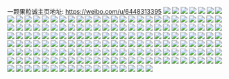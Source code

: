 一颗果粒诚主页地址: https://weibo.com/u/6448313395 
![](https://wx4.sinaimg.cn/mw2000/0072osSLgy1h8uk2dwis8j30xm0pgtcn.jpg) 
![](https://wx4.sinaimg.cn/mw2000/0072osSLgy1h8e5e1vhuij32kw3vcqv7.jpg) 
![](https://wx4.sinaimg.cn/mw2000/0072osSLgy1h8e5gt6kj2j32g23o41kz.jpg) 
![](https://wx4.sinaimg.cn/mw2000/0072osSLgy1h8e5ec73bej32kw3vcb2b.jpg) 
![](https://wx4.sinaimg.cn/mw2000/0072osSLgy1h8e5glfkmbj32kw3vchdv.jpg) 
![](https://wx4.sinaimg.cn/mw2000/0072osSLgy1h8e5gf1dthj32kw3vckjn.jpg) 
![](https://wx4.sinaimg.cn/mw2000/0072osSLgy1h8e5g5g1kmj32kw3vchdw.jpg) 
![](https://wx4.sinaimg.cn/mw2000/0072osSLgy1h8e5h1rf22j32kw3vcqv7.jpg) 
![](https://wx4.sinaimg.cn/mw2000/0072osSLgy1h8e5dkdtzpj32dr36cb2b.jpg) 
![](https://wx4.sinaimg.cn/mw2000/0072osSLgy1h8e5ep9lbtj32kw3vcb2b.jpg) 
![](https://wx4.sinaimg.cn/mw2000/0072osSLgy1h8e5drvhtjj32j13skhdx.jpg) 
![](https://wx4.sinaimg.cn/mw2000/0072osSLgy1h8e5fgcceij32dc35s1l0.jpg) 
![](https://wx4.sinaimg.cn/mw2000/0072osSLgy1h8e5eyzsiij31vh2ufqv6.jpg) 
![](https://wx4.sinaimg.cn/mw2000/0072osSLgy1h8e5fmnp36j31j435se82.jpg) 
![](https://wx4.sinaimg.cn/mw2000/0072osSLgy1h8e5bq0qtsj33vc2kw4qr.jpg) 
![](https://wx4.sinaimg.cn/mw2000/0072osSLgy1h8e5cbjzrnj32kw3vcu0z.jpg) 
![](https://wx4.sinaimg.cn/mw2000/0072osSLgy1h8d84qyinnj30qo0zkn46.jpg) 
![](https://wx4.sinaimg.cn/mw2000/0072osSLgy1h8d84mqaxqj30oe0wjjwq.jpg) 
![](https://wx4.sinaimg.cn/mw2000/0072osSLgy1h8d84pmapdj30qo0zk10x.jpg) 
![](https://wx4.sinaimg.cn/mw2000/0072osSLgy1h8d84noy07j30zk0qo0xi.jpg) 
![](https://wx4.sinaimg.cn/mw2000/0072osSLgy1h8d84s2do1j30qo0zoaf8.jpg) 
![](https://wx4.sinaimg.cn/mw2000/0072osSLgy1h8d84t9t3wj30zk0qogrf.jpg) 
![](https://wx4.sinaimg.cn/mw2000/0072osSLgy1h8d84lq77kj30qo0zkwjw.jpg) 
![](https://wx4.sinaimg.cn/mw2000/0072osSLgy1h8d84vymk4j30zk0qoq9a.jpg) 
![](https://wx4.sinaimg.cn/mw2000/0072osSLgy1h8d84ukz08j30qo0zkjwz.jpg) 
![](https://wx4.sinaimg.cn/mw2000/0072osSLgy1h83af9emhtj30u01904a0.jpg) 
![](https://wx4.sinaimg.cn/mw2000/0072osSLgy1h83ae0giz2j30u0190akc.jpg) 
![](https://wx4.sinaimg.cn/mw2000/0072osSLgy1h83aeugdfsj30u0190dp2.jpg) 
![](https://wx4.sinaimg.cn/mw2000/0072osSLgy1h83ae2snpej30u0190wpi.jpg) 
![](https://wx4.sinaimg.cn/mw2000/0072osSLgy1h83agssy4kj30u0190qea.jpg) 
![](https://wx4.sinaimg.cn/mw2000/0072osSLgy1h83adyue7rj30u0190gz0.jpg) 
![](https://wx4.sinaimg.cn/mw2000/0072osSLgy1h7pkneqg4pj311x1kwh18.jpg) 
![](https://wx4.sinaimg.cn/mw2000/0072osSLgy1h7pkngba48j311x1l1k8f.jpg) 
![](https://wx4.sinaimg.cn/mw2000/0072osSLgy1h7pknjvsauj323u35rkjl.jpg) 
![](https://wx4.sinaimg.cn/mw2000/0072osSLgy1h7now4a19fj312x1jq7wh.jpg) 
![](https://wx4.sinaimg.cn/mw2000/0072osSLgy1h7now5wb8gj31kw11xe2h.jpg) 
![](https://wx4.sinaimg.cn/mw2000/0072osSLgy1h7now0rzy8j311x1l3x56.jpg) 
![](https://wx4.sinaimg.cn/mw2000/0072osSLgy1h7now21wnsj311x1kw7ng.jpg) 
![](https://wx4.sinaimg.cn/mw2000/0072osSLgy1h7novzehvgj311x1kw7kd.jpg) 
![](https://wx4.sinaimg.cn/mw2000/0072osSLgy1h7novws8wzj323j35rhdt.jpg) 
![](https://wx4.sinaimg.cn/mw2000/0072osSLgy1h7nowbl2rtj311x1kw7nl.jpg) 
![](https://wx4.sinaimg.cn/mw2000/0072osSLgy1h7nowa0h7rj335s23sb2e.jpg) 
![](https://wx4.sinaimg.cn/mw2000/0072osSLgy1h7nowcvqjfj311x1kwe0l.jpg) 
![](https://wx4.sinaimg.cn/mw2000/0072osSLgy1h7c85a6mclj30u0140gqm.jpg) 
![](https://wx4.sinaimg.cn/mw2000/0072osSLgy1h7c8940l6gj30u0173afa.jpg) 
![](https://wx4.sinaimg.cn/mw2000/0072osSLgy1h79wk4k84sj30u010z0wz.jpg) 
![](https://wx4.sinaimg.cn/mw2000/0072osSLgy1h79wl4l7vhj30u01lktfc.jpg) 
![](https://wx4.sinaimg.cn/mw2000/0072osSLgy1h75bxj671yj30u00zgn6m.jpg) 
![](https://wx4.sinaimg.cn/mw2000/0072osSLgy1h75c0n775wj30u0140td3.jpg) 
![](https://wx4.sinaimg.cn/mw2000/0072osSLgy1h75c1tkanmj30u0140wlw.jpg) 
![](https://wx4.sinaimg.cn/mw2000/0072osSLgy1h74kggicxej33344mokjp.jpg) 
![](https://wx4.sinaimg.cn/mw2000/0072osSLgy1h74kg8zbfmj33344moe85.jpg) 
![](https://wx4.sinaimg.cn/mw2000/0072osSLgy1h74kgmdpqaj33344mo13j.jpg) 
![](https://wx4.sinaimg.cn/mw2000/0072osSLgy1h74kgo0oznj32c0340n1e.jpg) 
![](https://wx4.sinaimg.cn/mw2000/0072osSLgy1h74kg3cvs1j30u01hcdsd.jpg) 
![](https://wx4.sinaimg.cn/mw2000/0072osSLgy1h730jnk1fkj30u00u0wjj.jpg) 
![](https://wx4.sinaimg.cn/mw2000/0072osSLgy1h6yb6xoa5tj30u015kaed.jpg) 
![](https://wx4.sinaimg.cn/mw2000/0072osSLgy1h6s8xtw1igj31kw2benpd.jpg) 
![](https://wx4.sinaimg.cn/mw2000/0072osSLgy1h6s8xldogbj31kw21ptbz.jpg) 
![](https://wx4.sinaimg.cn/mw2000/0072osSLgy1h6s8xmdfkzj31kw2dckjl.jpg) 
![](https://wx4.sinaimg.cn/mw2000/0072osSLgy1h6s8xn6s7oj30zk1hcasg.jpg) 
![](https://wx4.sinaimg.cn/mw2000/0072osSLgy1h6s8xqfvcfj31vi2tcqi3.jpg) 
![](https://wx4.sinaimg.cn/mw2000/0072osSLgy1h6s8xpq33xj31hc0zkdkr.jpg) 
![](https://wx4.sinaimg.cn/mw2000/0072osSLgy1h6s8xo5djxj31kw2dc7wh.jpg) 
![](https://wx4.sinaimg.cn/mw2000/0072osSLgy1h6s8xoy7koj31kw2dcb29.jpg) 
![](https://wx4.sinaimg.cn/mw2000/0072osSLgy1h6s8xro12zj31kw2dcnpd.jpg) 
![](https://wx4.sinaimg.cn/mw2000/0072osSLgy1h6q4w821x1j30wh1aqang.jpg) 
![](https://wx4.sinaimg.cn/mw2000/0072osSLgy1h6q4w8uu0qj30wh1bjao4.jpg) 
![](https://wx4.sinaimg.cn/mw2000/0072osSLgy1h6q4w9m20lj30wh1gg17k.jpg) 
![](https://wx4.sinaimg.cn/mw2000/0072osSLgy1h6j9qr323aj30u01hcwu7.jpg) 
![](https://wx4.sinaimg.cn/mw2000/0072osSLgy1h6fe7xwg7hj30k00zkn0h.jpg) 
![](https://wx4.sinaimg.cn/mw2000/0072osSLgy1h6fe8m2wzej31760u0wk9.jpg) 
![](https://wx4.sinaimg.cn/mw2000/0072osSLgy1h6fe7hncmlj30k00sbacs.jpg) 
![](https://wx4.sinaimg.cn/mw2000/0072osSLgy1h6fe9edrx0j30u00u0te8.jpg) 
![](https://wx4.sinaimg.cn/mw2000/0072osSLgy1h6febz4q2xj313z0u048v.jpg) 
![](https://wx4.sinaimg.cn/mw2000/0072osSLgy1h6feawc6baj30u0140q52.jpg) 
![](https://wx4.sinaimg.cn/mw2000/0072osSLgy1h6feda4zp6j313z0u0tj1.jpg) 
![](https://wx4.sinaimg.cn/mw2000/0072osSLgy1h6c2sywoacj30u0116n26.jpg) 
![](https://wx4.sinaimg.cn/mw2000/0072osSLgy1h6c2svsa29j30u00zedkn.jpg) 
![](https://wx4.sinaimg.cn/mw2000/0072osSLgy1h6c2sz9kdcj30u012o0xy.jpg) 
![](https://wx4.sinaimg.cn/mw2000/0072osSLgy1h6c2szmccaj30u0140afk.jpg) 
![](https://wx4.sinaimg.cn/mw2000/0072osSLgy1h6c2syi7sij32bz2vh7wh.jpg) 
![](https://wx4.sinaimg.cn/mw2000/0072osSLgy1h6c2t017qij30u01407dr.jpg) 
![](https://wx4.sinaimg.cn/mw2000/0072osSLgy1h6c2vbb257j32c02c0b2e.jpg) 
![](https://wx4.sinaimg.cn/mw2000/0072osSLgy1h6c2wziyi4j30wi1yce82.jpg) 
![](https://wx4.sinaimg.cn/mw2000/0072osSLgy1h65ffr41rxj30u00u0q49.jpg) 
![](https://wx4.sinaimg.cn/mw2000/0072osSLgy1h63vp941abj30u00u0dle.jpg) 
![](https://wx4.sinaimg.cn/mw2000/0072osSLgy1h620fidak7j30u00u0jth.jpg) 
![](https://wx4.sinaimg.cn/mw2000/0072osSLgy1h5v1q1ugdgj30u0193tas.jpg) 
![](https://wx4.sinaimg.cn/mw2000/0072osSLgy1h5v1q0vh0aj30u0152gns.jpg) 
![](https://wx4.sinaimg.cn/mw2000/0072osSLgy1h5v1pzshfcj30u0140myp.jpg) 
![](https://wx4.sinaimg.cn/mw2000/0072osSLgy1h5v1s94fm6j30u01400xf.jpg) 
![](https://wx4.sinaimg.cn/mw2000/0072osSLgy1h5tv46vj8nj30u014044i.jpg) 
![](https://wx4.sinaimg.cn/mw2000/0072osSLgy1h5qhle379aj30u0174400.jpg) 
![](https://wx4.sinaimg.cn/mw2000/0072osSLgy1h5qhlegdzij30u013jq4p.jpg) 
![](https://wx4.sinaimg.cn/mw2000/0072osSLgy1h5qhldp7akj30u0160gqt.jpg) 
![](https://wx4.sinaimg.cn/mw2000/0072osSLgy1h5cknvju56j324e2tuqv6.jpg) 
![](https://wx4.sinaimg.cn/mw2000/0072osSLgy1h5ckns6qnnj32a62grhdu.jpg) 
![](https://wx4.sinaimg.cn/mw2000/0072osSLgy1h5ckgzyol4j33402c04qu.jpg) 
![](https://wx4.sinaimg.cn/mw2000/0072osSLgy1h5ckh5glk2j32gv1s24qq.jpg) 
![](https://wx4.sinaimg.cn/mw2000/0072osSLgy1h5ckh27dwnj33402c0b2b.jpg) 
![](https://wx4.sinaimg.cn/mw2000/0072osSLgy1h58vtzmiyuj30yu0u00yg.jpg) 
![](https://wx4.sinaimg.cn/mw2000/0072osSLgy1h53d2ot6abj323u35rkjo.jpg) 
![](https://wx4.sinaimg.cn/mw2000/0072osSLgy1h53d2qqp2qj323u35rqv8.jpg) 
![](https://wx4.sinaimg.cn/mw2000/0072osSLgy1h53d2tr0huj323u35rqv6.jpg) 
![](https://wx4.sinaimg.cn/mw2000/0072osSLgy1h53d2m7wqhj323t341qv7.jpg) 
![](https://wx4.sinaimg.cn/mw2000/0072osSLgy1h53d2wbvvwj323u35qqv6.jpg) 
![](https://wx4.sinaimg.cn/mw2000/0072osSLgy1h53d2ysypyj323u35qu0y.jpg) 
![](https://wx4.sinaimg.cn/mw2000/0072osSLgy1h53d314fhvj31yn30wb2a.jpg) 
![](https://wx4.sinaimg.cn/mw2000/0072osSLgy1h53d377saxj323u35rqv7.jpg) 
![](https://wx4.sinaimg.cn/mw2000/0072osSLgy1h53d33i1hdj32uz23tx6q.jpg) 
![](https://wx4.sinaimg.cn/mw2000/0072osSLgy1h53d3ciydyj323u33m1kz.jpg) 
![](https://wx4.sinaimg.cn/mw2000/0072osSLgy1h53d4hw1yaj32kw3vc7wl.jpg) 
![](https://wx4.sinaimg.cn/mw2000/0072osSLgy1h53d3dvo81j323t32xhdu.jpg) 
![](https://wx4.sinaimg.cn/mw2000/0072osSLgy1h52q2wjyc9j31mi260x6p.jpg) 
![](https://wx4.sinaimg.cn/mw2000/0072osSLgy1h4yowmi542j33402c61ky.jpg) 
![](https://wx4.sinaimg.cn/mw2000/0072osSLgy1h4yowqy5baj32x12bze82.jpg) 
![](https://wx4.sinaimg.cn/mw2000/0072osSLgy1h4tfmdx004j31kw11oqpg.jpg) 
![](https://wx4.sinaimg.cn/mw2000/0072osSLgy1h4tfmfsx8uj311o1kwhae.jpg) 
![](https://wx4.sinaimg.cn/mw2000/0072osSLgy1h4tfmgdf5qj31kw11onip.jpg) 
![](https://wx4.sinaimg.cn/mw2000/0072osSLgy1h4tfmhcxb3j311o1kwavn.jpg) 
![](https://wx4.sinaimg.cn/mw2000/0072osSLgy1h4tfmf99u7j311o1kw1iv.jpg) 
![](https://wx4.sinaimg.cn/mw2000/0072osSLgy1h4tfmq6uz2j311o1kwh6y.jpg) 
![](https://wx4.sinaimg.cn/mw2000/0072osSLgy1h4sakvkz8gj311o1kw1kx.jpg) 
![](https://wx4.sinaimg.cn/mw2000/0072osSLgy1h4sakwjlnrj31kw11o4l5.jpg) 
![](https://wx4.sinaimg.cn/mw2000/0072osSLgy1h4sakxwqc2j311o1kw1kx.jpg) 
![](https://wx4.sinaimg.cn/mw2000/0072osSLgy1h4saku8x1rj31kw11o1kx.jpg) 
![](https://wx4.sinaimg.cn/mw2000/0072osSLgy1h4sakz35lbj31kw11oe29.jpg) 
![](https://wx4.sinaimg.cn/mw2000/0072osSLgy1h4sal0ivncj31kw11o1kx.jpg) 
![](https://wx4.sinaimg.cn/mw2000/0072osSLgy1h4sal1n3nlj31kw11otw0.jpg) 
![](https://wx4.sinaimg.cn/mw2000/0072osSLgy1h4sal2hb7bj31kw11okdq.jpg) 
![](https://wx4.sinaimg.cn/mw2000/0072osSLgy1h4sal3fbh6j31kw11onja.jpg) 
![](https://wx4.sinaimg.cn/mw2000/0072osSLgy1h4sal4mjb6j311o1kw1kx.jpg) 
![](https://wx4.sinaimg.cn/mw2000/0072osSLgy1h4sal5l694j311o1kwx0p.jpg) 
![](https://wx4.sinaimg.cn/mw2000/0072osSLgy1h4ri9cyrojj33402c0kjn.jpg) 
![](https://wx4.sinaimg.cn/mw2000/0072osSLgy1h4ri9dy11zj31sc1scb29.jpg) 
![](https://wx4.sinaimg.cn/mw2000/0072osSLgy1h4ri9a7y22j31sc1scb29.jpg) 
![](https://wx4.sinaimg.cn/mw2000/0072osSLgy1h4ri9f5ixnj31sc2dsu0x.jpg) 
![](https://wx4.sinaimg.cn/mw2000/0072osSLgy1h4b7xt4l2sj30u0140n34.jpg) 
![](https://wx4.sinaimg.cn/mw2000/0072osSLgy1h4b7xvy6h6j30u0140104.jpg) 
![](https://wx4.sinaimg.cn/mw2000/0072osSLgy1h4b7xypjwkj30u00tz42i.jpg) 
![](https://wx4.sinaimg.cn/mw2000/0072osSLgy1h4b7y4iyb6j30u01dhjyr.jpg) 
![](https://wx4.sinaimg.cn/mw2000/0072osSLgy1h4b7xrgarvj30u0141aje.jpg) 
![](https://wx4.sinaimg.cn/mw2000/0072osSLgy1h4b7yt3hsdj30u0141qg0.jpg) 
![](https://wx4.sinaimg.cn/mw2000/0072osSLgy1h42r8h7byhj32c0340hdu.jpg) 
![](https://wx4.sinaimg.cn/mw2000/0072osSLgy1h357flazo9j30wi0x1k4b.jpg) 
![](https://wx4.sinaimg.cn/mw2000/0072osSLgy1h357hios1zj31kw1kw4qp.jpg) 
![](https://wx4.sinaimg.cn/mw2000/0072osSLgy1gv3dqwg72vj63402c0npe02.jpg) 
![](https://wx4.sinaimg.cn/mw2000/0072osSLgy1gv3dqymlnij62c0340x6q02.jpg) 
![](https://wx4.sinaimg.cn/mw2000/0072osSLgy1gv3drj98amj63402c0qv602.jpg) 
![](https://wx4.sinaimg.cn/mw2000/0072osSLgy1gv3dqovycfj63402c0npe02.jpg) 
![](https://wx4.sinaimg.cn/mw2000/0072osSLgy1gv3dqregyyj63402c0u0y02.jpg) 
![](https://wx4.sinaimg.cn/mw2000/0072osSLgy1gv3dqmnkmoj63402c0qv602.jpg) 
![](https://wx4.sinaimg.cn/mw2000/0072osSLgy1gv3dqukt70j63402c0u0x02.jpg) 
![](https://wx4.sinaimg.cn/mw2000/0072osSLgy1gv3dqg5mz2j63402c0kjm02.jpg) 
![](https://wx4.sinaimg.cn/mw2000/0072osSLgy1gv3dqit3m2j63402c0e8302.jpg) 
![](https://wx4.sinaimg.cn/mw2000/0072osSLgy1gv3cwdrdp1j63402c0b2a02.jpg) 
![](https://wx4.sinaimg.cn/mw2000/0072osSLgy1gv3cwbzdf9j63402c01ky02.jpg) 
![](https://wx4.sinaimg.cn/mw2000/0072osSLgy1gv3cw3rpwdj63402c0qv602.jpg) 
![](https://wx4.sinaimg.cn/mw2000/0072osSLgy1gv3cwf6w8qj63402c0e8102.jpg) 
![](https://wx4.sinaimg.cn/mw2000/0072osSLgy1gv3cvy8vbaj63402c0qv502.jpg) 
![](https://wx4.sinaimg.cn/mw2000/0072osSLgy1gv3cwgvkjrj63402c04qq02.jpg) 
![](https://wx4.sinaimg.cn/mw2000/0072osSLgy1gv3cw870ffj63402c04qq02.jpg) 
![](https://wx4.sinaimg.cn/mw2000/0072osSLgy1gv3cw5uqozj63402c0x6p02.jpg) 
![](https://wx4.sinaimg.cn/mw2000/0072osSLgy1gv3cwa4u08j63402c07wi02.jpg) 
![](https://wx4.sinaimg.cn/mw2000/0072osSLgy1gv3cvwjlv9j63402c0e8102.jpg) 
![](https://wx4.sinaimg.cn/mw2000/0072osSLgy1gv3cwiz1unj62c0340e8202.jpg) 
![](https://wx4.sinaimg.cn/mw2000/0072osSLgy1gv3cvis0mwj62c03404qq02.jpg) 
![](https://wx4.sinaimg.cn/mw2000/0072osSLgy1gv3cvuxzjtj63402c0kjm02.jpg) 
![](https://wx4.sinaimg.cn/mw2000/0072osSLgy1gv3cw170lhj62c03404qr02.jpg) 
![](https://wx4.sinaimg.cn/mw2000/0072osSLgy1gv3cvskuhxj63402c07wj02.jpg) 
![](https://wx4.sinaimg.cn/mw2000/0072osSLgy1gv3cvozcyij62c0340hdy02.jpg) 
![](https://wx4.sinaimg.cn/mw2000/0072osSLgy1gv3cvlrlexj63402c0npe02.jpg) 
![](https://wx4.sinaimg.cn/mw2000/0072osSLgy1gv3cvq4gvqj63402c07wh02.jpg) 

